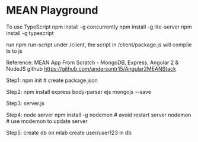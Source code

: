 # MEAN Playground

To use TypeScript
    npm install -g concurrently
    npm install -g lite-server
    npm install -g typescript

run npm run-script under /client, the script in /client/package.js will compile ts to js

Reference:
    MEAN App From Scratch - MongoDB, Express, Angular 2 & NodeJS
    github https://github.com/andersontr15/Angular2MEANStack

Step1:
    npm init              # create package.json

Step2:
    npm install express body-parser ejs mongojs --save

Step3:
    server.js

Step4:
    node server
    npm install -g nodemon   # avoid restart server
    nodemon                  # use modemon to update server

Step5:
    create db on mlab
    create user/user123 in db